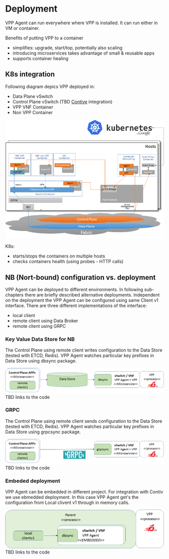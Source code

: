 # Deployment

VPP Agent can run everywhere where VPP is installed. It can run either in VM or container.
 
Benefits of putting VPP to a container
 * simplifies: upgrade, start/top, potentially also scaling
 * introducing microservices takes advantage of small & reusable apps
 * supports container healing 
 
## K8s integration
Following diagram depics VPP deployed in:
- Data Plane vSwitch
- Control Plane vSwitch (TBD [Contive](http://contiv.github.io/) integration)
- VPP VNF Container
- Non VPP Container

![K8s integration](imgs/k8s_deployment.png "VPP Agent - K8s integration")

K8s:
- starts/stops the containers on multiple hosts
- checks containers health (using probes - HTTP calls)

## NB (Nort-bound) configuration vs. deployment
VPP Agent can be deployed to different environments. In following sub-chapters there are briefly 
described alternative deployments. Independent on the deployment the VPP Agent can be configured
using same Client v1 interface. There are three different implementations of the interface:
 - local client
 - remote client using Data Broker
 - remote client using GRPC

### Key Value Data Store for NB
The Control Plane using remote client writes configuration to the Data Store (tested with ETCD, Redis).
VPP Agent watches particular key prefixes in Data Store using dbsync package.

![deployment with data store](imgs/deployment_with_data_store.png)
TBD links to the code

### GRPC 
The Control Plane using remote client sends configuration to the Data Store (tested with ETCD, Redis).
VPP Agent watches particular key prefixes in Data Store using grpcsync package.

![grpc northbound](imgs/deployment_nb_grpc.png)
TBD links to the code

### Embeded deployment
VPP Agent can be embedded in different project. For integration with Contiv we use ebmedded deployment.
In this case VPP Agent get's the configuration from Local clivent v1 through in memory calls.

![embeded deployment](imgs/deployment_embeded.png)
TBD links to the code